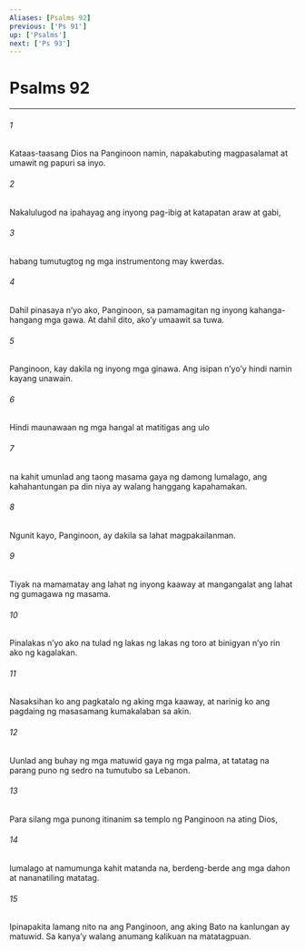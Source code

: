 ```yaml
---
Aliases: [Psalms 92]
previous: ['Ps 91']
up: ['Psalms']
next: ['Ps 93']
---
```

# Psalms 92

***

###### 1
Kataas-taasang Dios na Panginoon namin, napakabuting magpasalamat at umawit ng papuri sa inyo. 

###### 2
Nakalulugod na ipahayag ang inyong pag-ibig at katapatan araw at gabi, 

###### 3
habang tumutugtog ng mga instrumentong may kwerdas. 

###### 4
Dahil pinasaya nʼyo ako, Panginoon, sa pamamagitan ng inyong kahanga-hangang mga gawa. At dahil dito, akoʼy umaawit sa tuwa. 

###### 5
Panginoon, kay dakila ng inyong mga ginawa. Ang isipan nʼyoʼy hindi namin kayang unawain. 

###### 6
Hindi maunawaan ng mga hangal at matitigas ang ulo 

###### 7
na kahit umunlad ang taong masama gaya ng damong lumalago, ang kahahantungan pa din niya ay walang hanggang kapahamakan. 

###### 8
Ngunit kayo, Panginoon, ay dakila sa lahat magpakailanman. 

###### 9
Tiyak na mamamatay ang lahat ng inyong kaaway at mangangalat ang lahat ng gumagawa ng masama. 

###### 10
Pinalakas nʼyo ako na tulad ng lakas ng lakas ng toro at binigyan nʼyo rin ako ng kagalakan. 

###### 11
Nasaksihan ko ang pagkatalo ng aking mga kaaway, at narinig ko ang pagdaing ng masasamang kumakalaban sa akin. 

###### 12
Uunlad ang buhay ng mga matuwid gaya ng mga palma, at tatatag na parang puno ng sedro na tumutubo sa Lebanon. 

###### 13
Para silang mga punong itinanim sa templo ng Panginoon na ating Dios, 

###### 14
lumalago at namumunga kahit matanda na, berdeng-berde ang mga dahon at nananatiling matatag. 

###### 15
Ipinapakita lamang nito na ang Panginoon, ang aking Bato na kanlungan ay matuwid. Sa kanyaʼy walang anumang kalikuan na matatagpuan.
